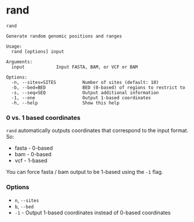 # rand

```
rand

Generate random genomic positions and ranges

Usage:
  rand [options] input

Arguments:
  input            Input FASTA, BAM, or VCF or BAM

Options:
  -n, --sites=SITES          Number of sites (default: 10)
  -b, --bed=BED              BED (0-based) of regions to restrict to
  -s, --seq=SEQ              Output additional information
  -1, --one                  Output 1-based coordinates
  -h, --help                 Show this help
```

### 0 vs. 1 based coordinates

`rand` automatically outputs coordinates that correspond to the input format. So:

* fasta - 0-based
* bam - 0-based
* vcf - 1-based

You can force fasta / bam output to be 1-based using the `-1` flag.

### Options

* `n`, `--sites`
* `b`, `--bed`
* `-1` - Output 1-based coordinates instead of 0-based coordinates